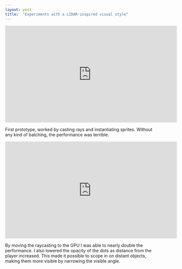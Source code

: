 ```yaml
---
layout: post
title:  "Experiments with a LIDAR-inspired visual style"
---
```


<iframe width="560" height="315" src="https://www.youtube.com/embed/bwBItkM3w78?si=K7mW1MVULdPMdvrF" title="YouTube video player" frameborder="0" allow="accelerometer; autoplay; clipboard-write; encrypted-media; gyroscope; picture-in-picture; web-share" referrerpolicy="strict-origin-when-cross-origin" allowfullscreen></iframe>
<p>First prototype, worked by casting rays and instantiating sprites. Without any kind of batching, the performance was terrible.</p>
<iframe width="560" height="315" src="https://www.youtube.com/embed/-kNxOiblESg?si=eDi74-eNl8wPlpUs" title="YouTube video player" frameborder="0" allow="accelerometer; autoplay; clipboard-write; encrypted-media; gyroscope; picture-in-picture; web-share" referrerpolicy="strict-origin-when-cross-origin" allowfullscreen></iframe>
<p>By moving the raycasting to the GPU I was able to nearly double the performance. I also lowered the opacity of the dots as distance from the player increased. This made it possible to scope in on distant objects, making them more visible by narrowing the visible angle.</p>
